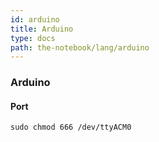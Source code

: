```yaml
---
id: arduino
title: Arduino
type: docs
path: the-notebook/lang/arduino
---
```


### Arduino

#### Port
```
sudo chmod 666 /dev/ttyACM0
```
